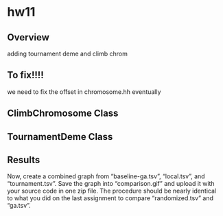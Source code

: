 # hw11

## Overview

adding tournament deme and climb chrom

## To fix!!!!

we need to fix the offset in chromosome.hh eventually


## ClimbChromosome Class

## TournamentDeme Class


## Results

Now, create a combined graph from “baseline-ga.tsv”, “local.tsv”, and “tournament.tsv”. Save the graph into “comparison.gif” and upload it with your source code in one zip file. The procedure should be nearly identical to what you did on the last assignment to compare “randomized.tsv” and “ga.tsv”.